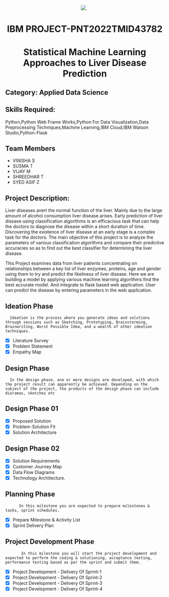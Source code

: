 <div align="center"><img src="https://user-images.githubusercontent.com/115576572/196229016-e13b9825-dc49-4dcc-b76f-ced72557d9f5.png">
 </br>

# IBM PROJECT-PNT2022TMID43782

# Statistical Machine Learning Approaches to Liver Disease Prediction

</div>

## Category: Applied Data Science

## Skills Required:
Python,Python Web Frame Works,Python For Data Visualization,Data Preprocessing Techniques,Machine Learning,IBM Cloud,IBM Watson Studio,Python-Flask

## Team Members
- VINISHA S
- SUSMA T  
- VIJAY M
- SHREEDHAR T
- SYED ASIF Z


## Project Description:
Liver diseases avert the normal function of the liver. Mainly due to the large amount of alcohol consumption liver disease arises. Early prediction of liver disease using classification algorithms is an efficacious task that can help the doctors to diagnose the disease within a short duration of time. Discovering the existence of liver disease at an early stage is a complex task for the doctors. The main objective of this project is to analyze the parameters of various classification algorithms and compare their predictive accuracies so as to find out the best classifier for determining the liver disease.

This Project examines data from liver patients concentrating on relationships between a key list of liver enzymes, proteins, age and gender using them to try and predict the likeliness of liver disease. Here we are building a model by applying various machine learning algorithms find the best accurate model. And integrate to flask based web application. User can predict the disease by entering parameters in the web application.
## Ideation Phase

      Ideation is the process where you generate ideas and solutions through sessions such as Sketching, Prototyping, Brainstorming, Brainwriting, Worst Possible Idea, and a wealth of other ideation techniques.
      
- [x] Literature Survey
- [x] Problem Statement
- [x] Empathy Map

## Design Phase 
      In the design phase, one or more designs are developed, with which the project result can apparently be achieved. Depending on the subject of the project, the products of the design phase can include dioramas, sketches etc

## Design Phase 01 
- [x] Proposed Solution
- [x] Problem-Solution Fit
- [x] Solution Architecture

## Design Phase 02 
- [x] Solution Requirements
- [x] Customer Journey Map
- [x] Data Flow Diagrams
- [x] Technology Architecture.
## Planning Phase 
          In this milestone you are expected to prepare milestones & tasks, sprint schedules.
- [x] Prepare Milestone & Activity List
- [x] Sprint Delivery Plan
## Project Development Phase 
           In this milestone you will start the project development and expected to perform the coding & solutioning, acceptance testing, performance testing based as per the sprint and submit them.
- [x] Project Development - Delivery Of Sprint-1
- [x] Project Development - Delivery Of Sprint-2
- [x] Project Development - Delivery Of Sprint-3
- [x] Project Development - Delivery Of Sprint-4
